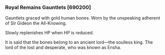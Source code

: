 ### Royal Remains Gauntlets [690200]

Gauntlets graced with gold human bones. Worn by the unspeaking adherent of Sir Gideon the All-Knowing.

Slowly replenishes HP when HP is reduced.

It is said that the bones belong to an ancient lord―the soulless king. The lord of the lost and desperate, who was known as Ensha.